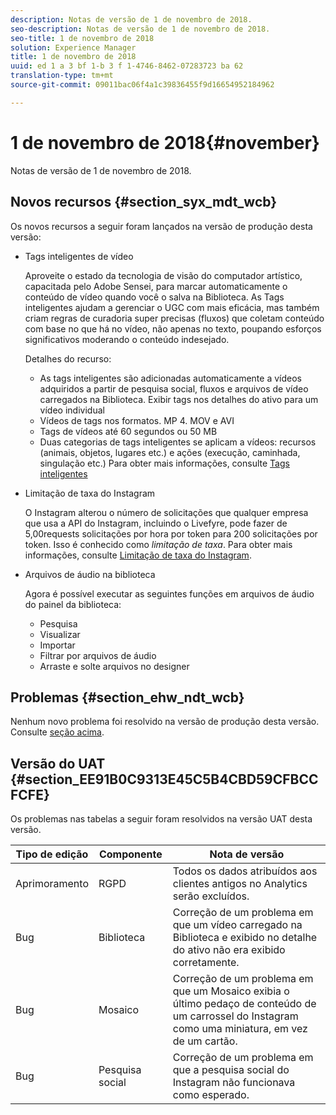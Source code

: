 ```yaml
---
description: Notas de versão de 1 de novembro de 2018.
seo-description: Notas de versão de 1 de novembro de 2018.
seo-title: 1 de novembro de 2018
solution: Experience Manager
title: 1 de novembro de 2018
uuid: ed 1 a 3 bf 1-b 3 f 1-4746-8462-07283723 ba 62
translation-type: tm+mt
source-git-commit: 09011bac06f4a1c39836455f9d16654952184962

---
```



# 1 de novembro de 2018{#november}

Notas de versão de 1 de novembro de 2018.

## Novos recursos {#section_syx_mdt_wcb}

Os novos recursos a seguir foram lançados na versão de produção desta versão:

* Tags inteligentes de vídeo

   Aproveite o estado da tecnologia de visão do computador artístico, capacitada pelo Adobe Sensei, para marcar automaticamente o conteúdo de vídeo quando você o salva na Biblioteca. As Tags inteligentes ajudam a gerenciar o UGC com mais eficácia, mas também criam regras de curadoria super precisas (fluxos) que coletam conteúdo com base no que há no vídeo, não apenas no texto, poupando esforços significativos moderando o conteúdo indesejado.

   Detalhes do recurso:

   * As tags inteligentes são adicionadas automaticamente a vídeos adquiridos a partir de pesquisa social, fluxos e arquivos de vídeo carregados na Biblioteca. Exibir tags nos detalhes do ativo para um vídeo individual
   * Vídeos de tags nos formatos. MP 4. MOV e AVI
   * Tags de vídeos até 60 segundos ou 50 MB
   * Duas categorias de tags inteligentes se aplicam a vídeos: recursos (animais, objetos, lugares etc.) e ações (execução, caminhada, singulação etc.)
   Para obter mais informações, consulte [Tags inteligentes](/help/using/c-features-livefyre/c-smart-tags/c-smart-tags.md#c_smart_tags)

* Limitação de taxa do Instagram

   O Instagram alterou o número de solicitações que qualquer empresa que usa a API do Instagram, incluindo o Livefyre, pode fazer de 5,00requests solicitações por hora por token para 200 solicitações por token. Isso é conhecido como *limitação de taxa*. Para obter mais informações, consulte [Limitação de taxa do Instagram](/help/using/c-streams/c-instagram-rate-limiting.md).

* Arquivos de áudio na biblioteca

   Agora é possível executar as seguintes funções em arquivos de áudio do painel da biblioteca:

   * Pesquisa
   * Visualizar
   * Importar
   * Filtrar por arquivos de áudio
   * Arraste e solte arquivos no designer

## Problemas {#section_ehw_ndt_wcb}

Nenhum novo problema foi resolvido na versão de produção desta versão. Consulte [seção acima](#c_rn/section_syx_mdt_wcb).

## Versão do UAT {#section_EE91B0C9313E45C5B4CBD59CFBCCFCFE}

Os problemas nas tabelas a seguir foram resolvidos na versão UAT desta versão.

| **Tipo de edição** | **Componente** | **Nota de versão** |
|---|---|---|
| Aprimoramento | RGPD | Todos os dados atribuídos aos clientes antigos no Analytics serão excluídos. |
| Bug | Biblioteca | Correção de um problema em que um vídeo carregado na Biblioteca e exibido no detalhe do ativo não era exibido corretamente. |
| Bug | Mosaico | Correção de um problema em que um Mosaico exibia o último pedaço de conteúdo de um carrossel do Instagram como uma miniatura, em vez de um cartão. |
| Bug | Pesquisa social | Correção de um problema em que a pesquisa social do Instagram não funcionava como esperado. |


